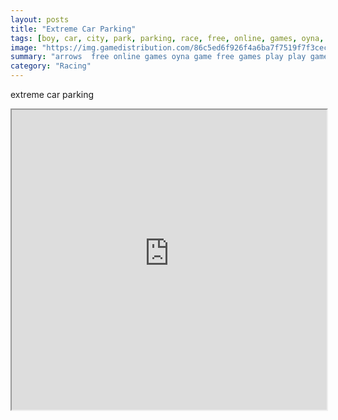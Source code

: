 ```yaml
---
layout: posts
title: "Extreme Car Parking"
tags: [boy, car, city, park, parking, race, free, online, games, oyna, game, free, games, play, play, games]
image: "https://img.gamedistribution.com/86c5ed6f926f4a6ba7f7519f7f3cec7f.jpg"
summary: "arrows  free online games oyna game free games play play games"
category: "Racing"
---
```


extreme car parking

<iframe width="100%" height="480px;" src="https://html5.gamedistribution.com/86c5ed6f926f4a6ba7f7519f7f3cec7f/"></iframe>